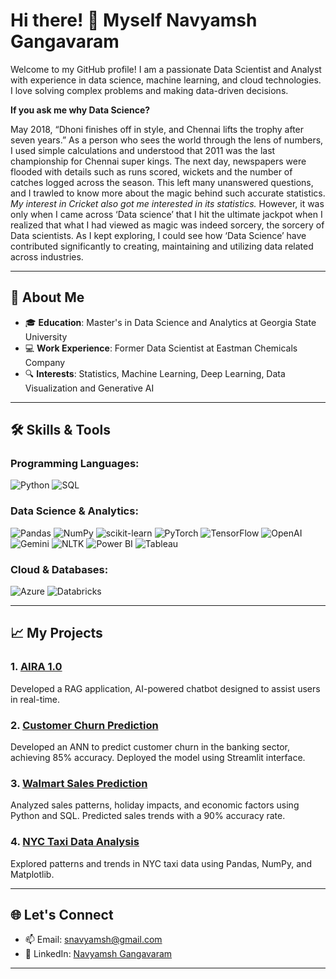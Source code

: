 # Hi there! 👋 Myself Navyamsh Gangavaram

Welcome to my GitHub profile! I am a passionate Data Scientist and Analyst with experience in data science, machine learning, and cloud technologies. I love solving complex problems and making data-driven decisions.

**If you ask me why Data Science?**

May 2018, “Dhoni finishes off in style, and Chennai lifts the trophy after seven years.” As a person
who sees the world through the lens of numbers, I used simple calculations and understood that
2011 was the last championship for Chennai super kings. The next day, newspapers were flooded
with details such as runs scored, wickets and the number of catches logged across the season. This
left many unanswered questions, and I trawled to know more about the magic behind such accurate
statistics. *My interest in Cricket also got me interested in its statistics.* However, it was only when
I came across ‘Data science’ that I hit the ultimate jackpot when I realized that what I had viewed
as magic was indeed sorcery, the sorcery of Data scientists. As I kept exploring, I could see how
‘Data Science’ have contributed significantly to creating, maintaining and utilizing
data related across industries.


---

## 🚀 About Me

- 🎓 **Education**: Master's in Data Science and Analytics at Georgia State University
- 💻 **Work Experience**: Former Data Scientist at Eastman Chemicals Company 
- 🔍 **Interests**: Statistics, Machine Learning, Deep Learning, Data Visualization and Generative AI

---

## 🛠️ Skills & Tools

### Programming Languages:
![Python](https://img.shields.io/badge/Python-3776AB?style=for-the-badge&logo=python&logoColor=white)
![SQL](https://img.shields.io/badge/SQL-005C84?style=for-the-badge&logo=amazon-dynamodb&logoColor=white)

### Data Science & Analytics:
![Pandas](https://img.shields.io/badge/Pandas-150458?style=for-the-badge&logo=pandas&logoColor=white)
![NumPy](https://img.shields.io/badge/NumPy-013243?style=for-the-badge&logo=numpy&logoColor=white)
![scikit-learn](https://img.shields.io/badge/scikit--learn-F7931E?style=for-the-badge&logo=scikit-learn&logoColor=white)
![PyTorch](https://img.shields.io/badge/PyTorch-EE4C2C?style=for-the-badge&logo=pytorch&logoColor=white)
![TensorFlow](https://img.shields.io/badge/TensorFlow-FF6F00?style=for-the-badge&logo=tensorflow&logoColor=white)
![OpenAI](https://img.shields.io/badge/OpenAI-412991?style=for-the-badge&logo=openai&logoColor=white)
![Gemini](https://img.shields.io/badge/Gemini-FF6F00?style=for-the-badge&logo=gemini&logoColor=white)
![NLTK](https://img.shields.io/badge/NLTK-008080?style=for-the-badge&logo=nltk&logoColor=white)
![Power BI](https://img.shields.io/badge/Power%20BI-F2C811?style=for-the-badge&logo=power-bi&logoColor=black)
![Tableau](https://img.shields.io/badge/Tableau-E97627?style=for-the-badge&logo=tableau&logoColor=white)

### Cloud & Databases:
![Azure](https://img.shields.io/badge/Microsoft_Azure-0078D4?style=for-the-badge&logo=microsoft-azure&logoColor=white)
![Databricks](https://img.shields.io/badge/Databricks-FF3621?style=for-the-badge&logo=databricks&logoColor=white)

---

## 📈 My Projects

### 1. [AIRA 1.0](https://github.com/Nithya-15/GenAI_projects/blob/main/AIRA%201.0/README.md)
Developed a RAG application, AI-powered chatbot designed to assist users in real-time.

### 2. [Customer Churn Prediction](https://github.com/Nithya-15/Deep-Learning-Projects/blob/main/Bank_Customer_Churn_Prediction/app.py)
Developed an ANN to predict customer churn in the banking sector, achieving 85% accuracy. Deployed the model using Streamlit interface.

### 3. [Walmart Sales Prediction](https://github.com/Nithya-15/Machine-Learning-Projects/tree/main/Walmart%20Sales%20Prediction)
Analyzed sales patterns, holiday impacts, and economic factors using Python and SQL. Predicted sales trends with a 90% accuracy rate.

### 4. [NYC Taxi Data Analysis](https://github.com/Nithyasree/NYC-Taxi-Data-Analysis)
Explored patterns and trends in NYC taxi data using Pandas, NumPy, and Matplotlib.

---

## 🌐 Let's Connect

- 📫 Email: [snavyamsh@gmail.com](mailto:snavyamsh@gmail.com)
- 💼 LinkedIn: [Navyamsh Gangavaram](https://www.linkedin.com/in/navyamsh-gangavaram-541483298/)




---


